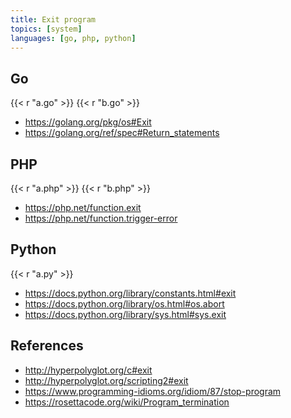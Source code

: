 ```yaml
---
title: Exit program
topics: [system]
languages: [go, php, python]
---
```


## Go

{{< r "a.go" >}}
{{< r "b.go" >}}

- <https://golang.org/pkg/os#Exit>
- <https://golang.org/ref/spec#Return_statements>

## PHP

{{< r "a.php" >}}
{{< r "b.php" >}}

- <https://php.net/function.exit>
- <https://php.net/function.trigger-error>

## Python

{{< r "a.py" >}}

- <https://docs.python.org/library/constants.html#exit>
- <https://docs.python.org/library/os.html#os.abort>
- <https://docs.python.org/library/sys.html#sys.exit>

## References

- <http://hyperpolyglot.org/c#exit>
- <http://hyperpolyglot.org/scripting2#exit>
- <https://www.programming-idioms.org/idiom/87/stop-program>
- <https://rosettacode.org/wiki/Program_termination>
